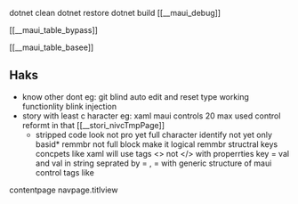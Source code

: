 dotnet clean
dotnet restore
dotnet build
[[__maui_debug]]


[[__maui_table_bypass]]


[[__maui_table_basee]]
## Haks

* know other dont eg: git blind auto edit and reset type working functionlity blink injection 
* story with least c haracter eg: xaml  maui controls 20 max used control reformt in that 
[[__stori_nivcTmpPage]] 
	* stripped code look not pro yet full  character identify not yet only basid*
remmbr  not full block make it logical remmbr structral keys concpets
like xaml will use tags <? ?><> not </> with properrties key  = val and val in string  seprated by  = , = 
with  generic structure of maui control tags like

contentpage
navpage.titlview



